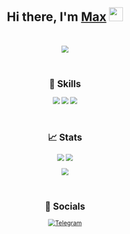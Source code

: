 <h1 align="center">Hi there, I'm <a href="https://boosty.to/multidimesionstudio" target="_blank">Max</a> 
<img src="https://github.com/blackcater/blackcater/raw/main/images/Hi.gif" height="32"/></h1>

<br />

<p href="https://github.com/ryo-ma/github-profile-trophy" align="center">
  <img src="https://github-profile-trophy.vercel.app/?username=aleksul&theme=nord&margin-w=5&row=1&column=5&no-frame=true&title=Commits,PR,Repositories,Stars,Followers" />
</p>

<br />

<h2 align="center"> 🔧 Skills </h2>

<p align="center">
  <img src="https://img.shields.io/badge/python-3670A0?style=for-the-badge&logo=python&logoColor=white" />
  <img src="https://img.shields.io/badge/c-%2300599C.svg?style=for-the-badge&logo=c&logoColor=white" />
  <img src="https://img.shields.io/badge/GODOT-%23FFFFFF.svg?style=for-the-badge&logo=godot-engine" />
</p>

<br />

<h2 align="center"> 📈 Stats </h2>

<p align="center">
  <img src="https://github-profile-summary-cards.vercel.app/api/cards/stats?username=magistr-of-code&theme=solarized_dark" />
  <img src="https://github-profile-summary-cards.vercel.app/api/cards/most-commit-language?username=magistr-of-code&theme=solarized_dark" />
</p>
<p align="center">
  <img src="https://github-profile-summary-cards.vercel.app/api/cards/profile-details?username=magistr-of-code&theme=solarized_dark" />
</p>

<br />

<h2 align="center"> 🤝 Socials </h2>

<p align="center">
  <a href="https://t.me/Max2010Sul">
    <img src="https://img.shields.io/badge/Telegram-2CA5E0?style=for-the-badge&logo=telegram&logoColor=white" alt="Telegram"/>
  </a>
</p>
